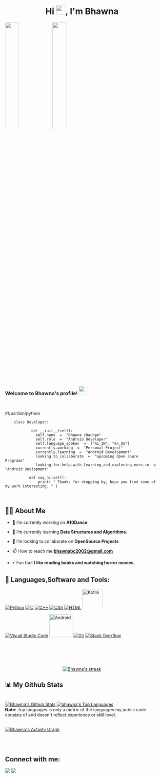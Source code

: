 

<h1 align="center">Hi <img src="https://raw.githubusercontent.com/MartinHeinz/MartinHeinz/master/wave.gif" width="30px">, I'm Bhawna </h1>

<a href="#"><img width="30%" height="auto" src="https://media1.giphy.com/media/du3J3cXyzhj75IOgvA/200.webp?cid=ecf05e47uazfq99adpwucytv6xcpu9fte7pvjkaoaucwgulw&rid=200.webp&ct=g" height="175px"
/></a>
<a  href="#"><img width="30%" height="auto" src="https://media0.giphy.com/media/4GaHBQh3f4jBEpbQvP/200w.webp?cid=ecf05e47yvbqqq7a0uv4wzvho75ze5s26n5p8brpsiqrergp&rid=200w.webp&ct=g" height="175px"/></a> 

<h3> 
     Welcome to Bhawna's profile! <img src="https://emojis.slackmojis.com/emojis/images/1531849430/4246/blob-sunglasses.gif?1531849430" width="30" />
</h3>

<br>

#!/usr/bin/python

        class Developer:

                def __init__(self):
                  self.name  =  "Bhawna chauhan"
                  self.role  =  "Android Developer"
                  self.language_spoken  =  ["hi_IN", "en_US"]
                  currently.working  =  "Personal Project"
                  currently.learning  =  "Android Development"
                  looking.to_collaborate  =  "upcoming Open soure Programs"
                  looking.for.help.with_learning_and_exploring.more.in  =  "Android Devlopment"
        
               def say_hi(self):
                   print( " Thanks for dropping by, hope you find some of my work interesting. " )


<br>


<!--
----------------------------------------------------
-->
## 🙋‍♂️ About Me

- 🔭 I’m currently working on **A10Dance**

- 🌱 I’m currently learning **Data Structures and Algorithms.**

- 👯 I’m looking to collaborate on **OpenSource Projects**

- 📫 How to reach me **bhawnabc2002@gmail.com**

- ⚡ Fun fact **I like reading books and watching horror movies.**

## 🚀 Languages,Software and Tools:

<p>
<a href="#"><img alt="Python" src="https://img.shields.io/badge/Python-14354C.svg?logo=python&logoColor=white"></a>
<a href="#"><img alt="C" src="https://custom-icon-badges.herokuapp.com/badge/C-03599C.svg?logo=c-in-hexagon&logoColor=white"></a>
<a href="#"><img alt="C++" src="https://custom-icon-badges.herokuapp.com/badge/C++-9C033A.svg?logo=cpp2&logoColor=white"></a>
<a href="#"><img alt="CSS" src="https://img.shields.io/badge/CSS-1572B6.svg?logo=css3&logoColor=white"></a>
<a href="#"><img alt="HTML" src="https://img.shields.io/badge/HTML-E34F26.svg?logo=html5&logoColor=white"></a>
<a href="#"><img alt="Kotlin" src="https://img.shields.io/badge/Kotlin-0095D5?&style=for-the-badge&logo=kotlin&logoColor=white" width="66" ></a>

<p>
<a href="#"><img alt="Visual Studio Code" src="https://img.shields.io/badge/Visual%20Studio%20Code-0078d7.svg?logo=visual-studio-code&logoColor=white"></a>
<a href="#"><img alt="Android" src="https://img.shields.io/badge/Android-3DDC84?style=for-the-badge&logo=android&logoColor=white" width="75" ></a>
<a href="#"><img alt="Git" src="https://img.shields.io/badge/Git-F05033.svg?logo=git&logoColor=white"></a>
<a href="#"><img alt="Stack Overflow" src="https://img.shields.io/badge/-Stack%20Overflow-FE7A16?logo=stack-overflow&logoColor=white"></a>
</p>

<br />
<br>
</p>


<br/>

<p align="center">
    <a href="https://github.com/Bhawna1203/github-readme-streak-stats">
        <img title="🔥 Get streak stats for your profile at git.io/streak-stats" alt="Bhawna's streak" src="https://github-readme-streak-stats.herokuapp.com/?user=Bhawna1203&theme=black-ice&hide_border=true&stroke=0000&background=060A0CD0"/>
    </a>
</p>

## 📊 My Github Stats

  <br/>
    <a href="https://github.com/Bhawna1203/github-readme-stats"><img alt="Bhawna's Github Stats" src="https://github-readme-stats.vercel.app/api?username=Bhawna1203&show_icons=true&count_private=true&theme=react&hide_border=true&bg_color=0D1117" /></a>
  <a href="https://github.com/Bhawna1203/github-readme-stats"><img alt="bhawna's Top Languages" src="https://github-readme-stats.vercel.app/api/top-langs/?username=Bhawna1203&langs_count=8&count_private=true&layout=compact&theme=react&hide_border=true&bg_color=0D1117" /></a>
  <br/>
  <b>Note:</b> Top languages is only a metric of the languages my public code consists of and doesn't reflect experience or skill level.


<br/>
<br/>

<a href="https://github.com/Bhawna1203/github-readme-activity-graph"><img alt="Bhawna's Activity Graph" src="https://activity-graph.herokuapp.com/graph?username=Bhawna1203&bg_color=0D1117&color=5BCDEC&line=5BCDEC&point=FFFFFF&hide_border=true" /></a>

<br/>
<br/>

## Connect with me:
<p align="left">

<a href = "https://www.linkedin.com/in/bhawna-chauhan-00a32a200/"><img src="https://img.icons8.com/fluent/48/000000/linkedin.png"/></a>
<a href = "https://twitter.com/BhawnaC18275984?t=CvNYst1mt3205EcytAjLbA&s=09"><img src="https://img.icons8.com/fluent/48/000000/twitter.png"/></a>

</p>

